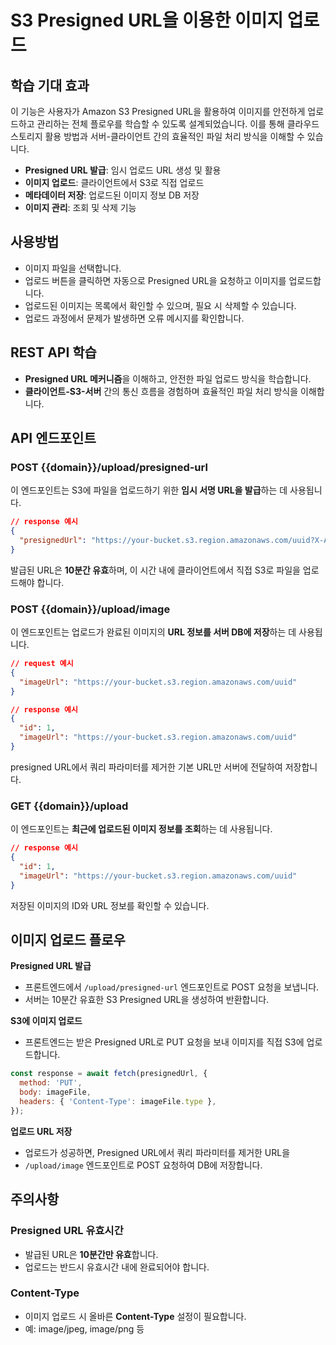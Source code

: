 # S3 Presigned URL을 이용한 이미지 업로드

## 학습 기대 효과

이 기능은 사용자가 Amazon S3 Presigned URL을 활용하여 이미지를 안전하게 업로드하고 관리하는 전체 플로우를 학습할 수 있도록 설계되었습니다. 이를 통해 클라우드 스토리지 활용 방법과 서버-클라이언트 간의 효율적인 파일 처리 방식을 이해할 수 있습니다.

- **Presigned URL 발급**: 임시 업로드 URL 생성 및 활용
- **이미지 업로드**: 클라이언트에서 S3로 직접 업로드
- **메타데이터 저장**: 업로드된 이미지 정보 DB 저장
- **이미지 관리**: 조회 및 삭제 기능

## 사용방법

- 이미지 파일을 선택합니다.
- 업로드 버튼을 클릭하면 자동으로 Presigned URL을 요청하고 이미지를 업로드합니다.
- 업로드된 이미지는 목록에서 확인할 수 있으며, 필요 시 삭제할 수 있습니다.
- 업로드 과정에서 문제가 발생하면 오류 메시지를 확인합니다.

## REST API 학습

- **Presigned URL 메커니즘**을 이해하고, 안전한 파일 업로드 방식을 학습합니다.
- **클라이언트-S3-서버** 간의 통신 흐름을 경험하며 효율적인 파일 처리 방식을 이해합니다.

## API 엔드포인트

### POST {{domain}}/upload/presigned-url

이 엔드포인트는 S3에 파일을 업로드하기 위한 **임시 서명 URL을 발급**하는 데 사용됩니다.

```json
// response 예시
{
  "presignedUrl": "https://your-bucket.s3.region.amazonaws.com/uuid?X-Amz-Algorithm=..."
}
```

발급된 URL은 **10분간 유효**하며, 이 시간 내에 클라이언트에서 직접 S3로 파일을 업로드해야 합니다.

### POST {{domain}}/upload/image

이 엔드포인트는 업로드가 완료된 이미지의 **URL 정보를 서버 DB에 저장**하는 데 사용됩니다.

```json
// request 예시
{
  "imageUrl": "https://your-bucket.s3.region.amazonaws.com/uuid"
}

// response 예시
{
  "id": 1,
  "imageUrl": "https://your-bucket.s3.region.amazonaws.com/uuid"
}
```

presigned URL에서 쿼리 파라미터를 제거한 기본 URL만 서버에 전달하여 저장합니다.

### GET {{domain}}/upload

이 엔드포인트는 **최근에 업로드된 이미지 정보를 조회**하는 데 사용됩니다.

```json
// response 예시
{
  "id": 1,
  "imageUrl": "https://your-bucket.s3.region.amazonaws.com/uuid"
}
```

저장된 이미지의 ID와 URL 정보를 확인할 수 있습니다.

## 이미지 업로드 플로우

**Presigned URL 발급**

- 프론트엔드에서 `/upload/presigned-url` 엔드포인트로 POST 요청을 보냅니다.
- 서버는 10분간 유효한 S3 Presigned URL을 생성하여 반환합니다.

**S3에 이미지 업로드**

- 프론트엔드는 받은 Presigned URL로 PUT 요청을 보내 이미지를 직접 S3에 업로드합니다.

```javascript
const response = await fetch(presignedUrl, {
  method: 'PUT',
  body: imageFile,
  headers: { 'Content-Type': imageFile.type },
});
```

**업로드 URL 저장**

- 업로드가 성공하면, Presigned URL에서 쿼리 파라미터를 제거한 URL을
- `/upload/image` 엔드포인트로 POST 요청하여 DB에 저장합니다.

## 주의사항

### Presigned URL 유효시간

- 발급된 URL은 **10분간만 유효**합니다.
- 업로드는 반드시 유효시간 내에 완료되어야 합니다.

### Content-Type

- 이미지 업로드 시 올바른 **Content-Type** 설정이 필요합니다.
- 예: image/jpeg, image/png 등
